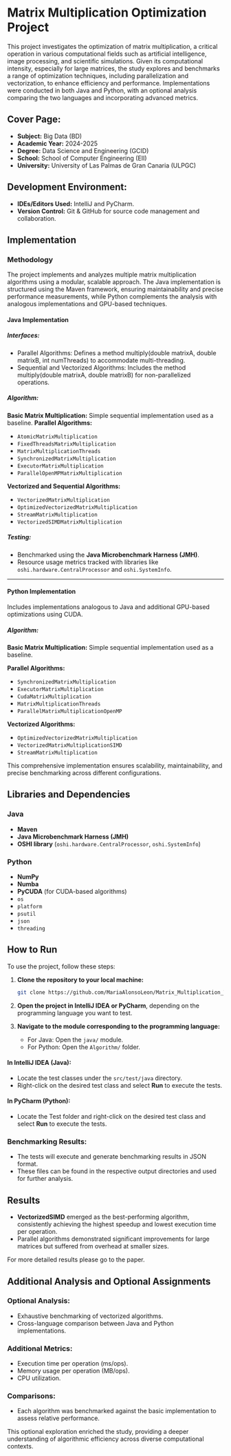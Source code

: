# Matrix Multiplication Optimization Project

This project investigates the optimization of matrix multiplication, a critical operation in various computational fields such as artificial intelligence, image processing, and scientific simulations. Given its computational intensity, especially for large matrices, the study explores and benchmarks a range of optimization techniques, including parallelization and vectorization, to enhance efficiency and performance. Implementations were conducted in both Java and Python, with an optional analysis comparing the two languages and incorporating advanced metrics.

## Cover Page:

- **Subject:** Big Data (BD)
- **Academic Year:** 2024-2025
- **Degree:** Data Science and Engineering (GCID)
- **School:** School of Computer Engineering (EII)
- **University:** University of Las Palmas de Gran Canaria (ULPGC)

## Development Environment:

- **IDEs/Editors Used:** IntelliJ and PyCharm.
- **Version Control:** Git & GitHub for source code management and collaboration.

## Implementation

### Methodology

The project implements and analyzes multiple matrix multiplication algorithms using a modular, scalable approach. The Java implementation is structured using the Maven framework, ensuring maintainability and precise performance measurements, while Python complements the analysis with analogous implementations and GPU-based techniques.

#### Java Implementation

##### Interfaces:

- Parallel Algorithms: Defines a method multiply(double matrixA, double matrixB, int numThreads) to accommodate multi-threading.
- Sequential and Vectorized Algorithms: Includes the method multiply(double matrixA, double matrixB) for non-parallelized operations.

##### Algorithm:

**Basic Matrix Multiplication:** Simple sequential implementation used as a baseline.
**Parallel Algorithms:**
- `AtomicMatrixMultiplication`
- `FixedThreadsMatrixMultiplication`
- `MatrixMultiplicationThreads`
- `SynchronizedMatrixMultiplication`
- `ExecutorMatrixMultiplication`
- `ParallelOpenMPMatrixMultiplication`

**Vectorized and Sequential Algorithms:**
- `VectorizedMatrixMultiplication`
- `OptimizedVectorizedMatrixMultiplication`
- `StreamMatrixMultiplication`
- `VectorizedSIMDMatrixMultiplication`

##### Testing:

- Benchmarked using the **Java Microbenchmark Harness (JMH)**.
- Resource usage metrics tracked with libraries like `oshi.hardware.CentralProcessor` and `oshi.SystemInfo`.

---

#### Python Implementation

Includes implementations analogous to Java and additional GPU-based optimizations using CUDA. 

##### Algorithm:

**Basic Matrix Multiplication:** Simple sequential implementation used as a baseline.

**Parallel Algorithms:**
- `SynchronizedMatrixMultiplication`
- `ExecutorMatrixMultiplication`
- `CudaMatrixMultiplication`
- `MatrixMultiplicationThreads`
- `ParallelMatrixMultiplicationOpenMP`

**Vectorized Algorithms:**
- `OptimizedVectorizedMatrixMultiplication`
- `VectorizedMatrixMultiplicationSIMD`
- `StreamMatrixMultiplication`

This comprehensive implementation ensures scalability, maintainability, and precise benchmarking across different configurations.

## Libraries and Dependencies
### Java

- **Maven**
- **Java Microbenchmark Harness (JMH)**
- **OSHI library** (`oshi.hardware.CentralProcessor`, `oshi.SystemInfo`)

### Python

- **NumPy**
- **Numba**
- **PyCUDA** (for CUDA-based algorithms)
-  `os`
- `platform`
- `psutil`
- `json`
- `threading`

## How to Run

To use the project, follow these steps:

1. **Clone the repository to your local machine:**

    ```bash
    git clone https://github.com/MariaAlonsoLeon/Matrix_Multiplication_Task3
    ```

2. **Open the project in IntelliJ IDEA or PyCharm**, depending on the programming language you want to test.

3. **Navigate to the module corresponding to the programming language:**
    - For Java: Open the `java/` module.
    - For Python: Open the `Algorithm/` folder.

#### In IntelliJ IDEA (Java):
- Locate the test classes under the `src/test/java` directory.
- Right-click on the desired test class and select **Run** to execute the tests.

#### In PyCharm (Python):
- Locate the Test folder and right-click on the desired test class and select **Run** to execute the tests.

### Benchmarking Results:
- The tests will execute and generate benchmarking results in JSON format.
- These files can be found in the respective output directories and used for further analysis.

## Results

- **VectorizedSIMD** emerged as the best-performing algorithm, consistently achieving the highest speedup and lowest execution time per operation.
- Parallel algorithms demonstrated significant improvements for large matrices but suffered from overhead at smaller sizes.

For more detailed results please go to the paper.

## Additional Analysis and Optional Assignments

### Optional Analysis:
- Exhaustive benchmarking of vectorized algorithms.
- Cross-language comparison between Java and Python implementations.

### Additional Metrics:
- Execution time per operation (ms/ops).
- Memory usage per operation (MB/ops).
- CPU utilization.

### Comparisons:
- Each algorithm was benchmarked against the basic implementation to assess relative performance.

This optional exploration enriched the study, providing a deeper understanding of algorithmic efficiency across diverse computational contexts.
  
